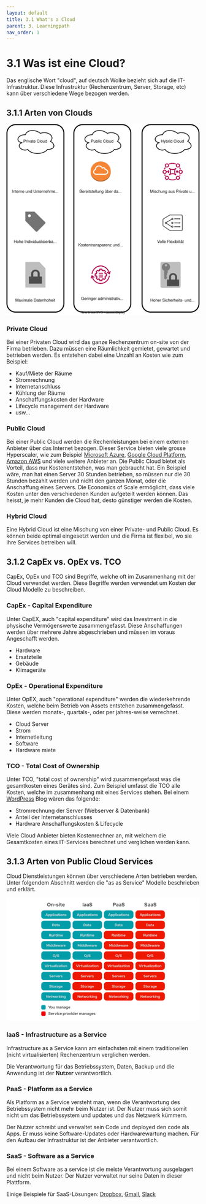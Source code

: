 ```yaml
---
layout: default
title: 3.1 What's a Cloud
parent: 3. Learningpath
nav_order: 1
---
```


# 3.1 Was ist eine Cloud?

Das englische Wort "cloud", auf deutsch Wolke bezieht sich auf die IT-Infrastruktur. Diese Infrastruktur (Rechenzentrum, Server, Storage, etc) kann über verschiedene Wege bezogen werden.

## 3.1.1 Arten von Clouds

![2023_cloud_types](../../ressources/images/2023_cloud_types.svg)

### Private Cloud

Bei einer Privaten Cloud wird das ganze Rechenzentrum on-site von der Firma betrieben. Dazu müssen eine Räumlichkeit gemietet, gewartet und betrieben werden. Es entstehen dabei eine Unzahl an Kosten wie zum Beispiel:

- Kauf/Miete der Räume
- Stromrechnung
- Internetanschluss
- Kühlung der Räume
- Anschaffungskosten der Hardware
- Lifecycle management der Hardware
- usw...

### Public Cloud

Bei einer Public Cloud werden die Rechenleistungen bei einem externen Anbieter über das Internet bezogen. Dieser Service bieten viele grosse Hyperscaler, wie zum Beispiel [Microsoft Azure](https://azure.microsoft.com), [Google Cloud Platform](https://cloud.google.com), [Amazon AWS](https://aws.amazon.com) und viele weitere Anbieter an. Die Public Cloud bietet als Vorteil, dass nur Kostenentstehen, was man gebraucht hat. Ein Beispiel wäre, man hat einen Server 30 Stunden betrieben, so müssen nur die 30 Stunden bezahlt werden und nicht den ganzen Monat, oder die Anschaffung eines Servers. Die Economics of Scale ermöglicht, dass viele Kosten unter den verschiedenen Kunden aufgeteilt werden können. Das heisst, je mehr Kunden die Cloud hat, desto günstiger werden die Kosten.

### Hybrid Cloud

Eine Hybrid Cloud ist eine Mischung von einer Private- und Public Cloud. Es können beide optimal eingesetzt werden und die Firma ist flexibel, wo sie Ihre Services betreiben will.

## 3.1.2 CapEx vs. OpEx vs. TCO

CapEx, OpEx und TCO sind Begriffe, welche oft im Zusammenhang mit der Cloud verwendet werden. Diese Begriffe werden verwendet um Kosten der Cloud Modelle zu beschreiben.

### CapEx - Capital Expenditure

Unter CapEX, auch "capital expenditure" wird das Investment in die physische Vermögenswerte zusammengefasst. Diese Anschaffungen werden über mehrere Jahre abgeschrieben und müssen im voraus Angeschafft werden.

- Hardware
- Ersatzteile
- Gebäude
- Klimageräte

### OpEx - Operational Expenditure

Unter OpEX, auch "operational expenditure" werden die wiederkehrende Kosten, welche beim Betrieb von Assets entstehen zusammengefasst. Diese werden monats-, quartals-, oder per jahres-weise verrechnet.

- Cloud Server
- Strom
- Internetleitung
- Software
- Hardware miete

### TCO - Total Cost of Ownership

Unter TCO, "total cost of ownership" wird zusammengefasst was die gesamtkosten eines Gerätes sind. Zum Beispiel umfasst die TCO alle Kosten, welche im zusammenhang mit eines Services stehen. Bei einem [WordPress](https://wordpress.com) Blog wären das folgende:

- Stromrechnung der Server (Webserver & Datenbank)
- Anteil der Internetanschlusses
- Hardware Anschaffungskosten & Lifecycle

Viele Cloud Anbieter bieten Kostenrechner an, mit welchem die Gesamtkosten eines IT-Services berechnet und verglichen werden kann.

## 3.1.3 Arten von Public Cloud Services

Cloud Dienstleistungen können über verschiedene Arten betrieben werden. Unter folgendem Abschnitt werden die "as as Service" Modelle beschrieben und erklärt.

![2023_public_cloud_service_model](../../ressources/images/2023_public_cloud_service_model.png)

### IaaS - Infrastructure as a Service

Infrastructure as a Service kann am einfachsten mit einem traditionellen (nicht virtualisierten) Rechenzentrum verglichen werden.

Die Verantwortung für das Betriebssystem, Daten, Backup und die Anwendung ist der **Nutzer** verantwortlich.

### PaaS - Platform as a Service

Als Platform as a Service versteht man, wenn die Verantwortung des Betriebssystem nicht mehr beim Nutzer ist. Der Nutzer muss sich somit nicht um das Betriebssystem und updates und das Netzwerk kümmern.

Der Nutzer schreibt und verwaltet sein Code und deployed den code als Apps. Er muss keine Software-Updates oder Hardwarewartung machen. Für den Aufbau der Infrastruktur ist der Anbieter verantwortlich.

### SaaS - Software as a Service

Bei einem Software as a service ist die meiste Verantwortung ausgelagert und nicht beim Nutzer. Der Nutzer verwaltet nur seine Daten in dieser Plattform.

Einige Beispiele für SaaS-Lösungen: [Dropbox](https://dropbox.com), [Gmail](https://mail.google.com), [Slack](https://slack.com)
